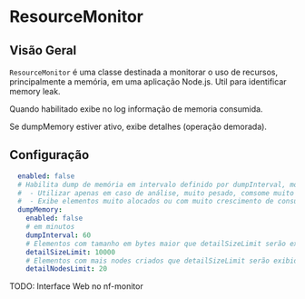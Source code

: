 # ResourceMonitor

## Visão Geral

`ResourceMonitor` é uma classe destinada a monitorar o uso de recursos, principalmente a memória, em uma aplicação Node.js.
Util para identificar memory leak.

Quando habilitado exibe no log informação de memoria consumida.

Se  dumpMemory estiver ativo, exibe detalhes (operação demorada).

## Configuração

```yaml
  enabled: false
  # Habilita dump de memória em intervalo definido por dumpInterval, mostra diferença de alocação
  #  - Utilizar apenas em caso de análise, muito pesado, comsome muito recurso de processamento
  #  - Exibe elementos muito alocados ou com muito crescimento de consumo
  dumpMemory:
    enabled: false
    # em minutos
    dumpInterval: 60
    # Elementos com tamanho em bytes maior que detailSizeLimit serão exibidos em detalhes
    detailSizeLimit: 10000
    # Elementos com mais nodes criados que detailSizeLimit serão exibidos em detalhes
    detailNodesLimit: 20
```

TODO: Interface Web no nf-monitor 